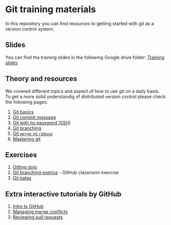 # Git training materials

In this repository you can find resources to getting started with git as a version control system.

## Slides

You can find the training slides in the following Google drive folder:
[Training slides](https://drive.google.com/drive/folders/1BK09a2CGEOodM1cxIlnDspy-dhFNoEf7?usp=sharing)

## Theory and resources

We covered different topics and aspect of how to use git on a daily basis. To get a more solid understandig of distributed version control please check the following pages:

1. [Git basics](./theory/git-basics.md)
2. [Git commit message](./theory/git-commit-message.md)
3. [Git with no password (SSH)](./theory/git-no-password.md)
4. [Git branching](./theory/git-branching.md)
5. [Git `merge` vs `rebase`](./theory/merge-vs-rebase.md)
6. [Mastering git](./theory/mastering-git.md)

## Exercises

1. [Gitting dojo](./practice/gitting-dojo.md)
2. [Git branching exerice](https://classroom.github.com/g/WoqcyJCe) - GitHub classroom exercise
3. [Git katas](https://github.com/praqma-training/git-katas)

## Extra interactive tutorials by GitHub

1. [Intro to GitHub](https://lab.github.com/githubtraining/introduction-to-github)
2. [Managing merge conflicts](https://lab.github.com/githubtraining/introduction-to-github)
3. [Reviewing pull requests](https://lab.github.com/githubtraining/reviewing-pull-requests)
